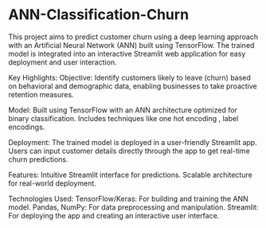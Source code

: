 # ANN-Classification-Churn

This project aims to predict customer churn using a deep learning approach with an Artificial Neural Network (ANN) built using TensorFlow. The trained model is integrated into an interactive Streamlit web application for easy deployment and user interaction.

Key Highlights:
Objective: Identify customers likely to leave (churn) based on behavioral and demographic data, enabling businesses to take proactive retention measures.

Model:
Built using TensorFlow with an ANN architecture optimized for binary classification.
Includes techniques like one hot encoding , label encodings.

Deployment:
The trained model is deployed in a user-friendly Streamlit app.
Users can input customer details directly through the app to get real-time churn predictions.

Features:
Intuitive Streamlit interface for predictions.
Scalable architecture for real-world deployment.

Technologies Used:
TensorFlow/Keras: For building and training the ANN model.
Pandas, NumPy: For data preprocessing and manipulation.
Streamlit: For deploying the app and creating an interactive user interface.

